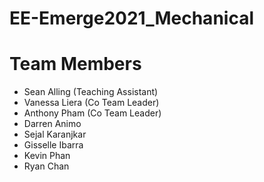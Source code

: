 # EE-Emerge2021_Mechanical

# Team Members
* Sean Alling (Teaching Assistant)
* Vanessa Liera (Co Team Leader)
* Anthony Pham (Co Team Leader)
* Darren Animo
* Sejal Karanjkar
* Gisselle Ibarra
* Kevin Phan
* Ryan Chan
